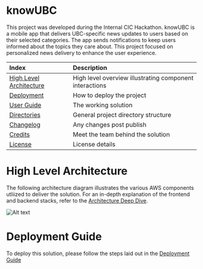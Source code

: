 # knowUBC
This project was developed during the Internal CIC Hackathon. knowUBC is a mobile app that delivers UBC-specific news updates to users based on their selected categories. The app sends notifications to keep users informed about the topics they care about. This project focused on personalized news delivery to enhance the user experience.

| Index                                               | Description                                             |
| :-------------------------------------------------- | :------------------------------------------------------ |
| [High Level Architecture](#High-Level-Architecture) | High level overview illustrating component interactions |
| [Deployment](#Deployment-Guide)                     | How to deploy the project                               |
| [User Guide](#User-Guide)                           | The working solution                                    |
| [Directories](#Directories)                         | General project directory structure                     |
| [Changelog](#Changelog)                             | Any changes post publish                                |
| [Credits](#Credits)                                 | Meet the team behind the solution                       |
| [License](#License)                                 | License details                                         |

# High Level Architecture

The following architecture diagram illustrates the various AWS components utliized to deliver the solution. For an in-depth explanation of the frontend and backend stacks, refer to the [Architecture Deep Dive](docs/architecture_diagram_knowUBC.png).

![Alt text](./docs/architecture/architecture_diagram_knowUBC.png)

# Deployment Guide

To deploy this solution, please follow the steps laid out in the [Deployment Guide](docs/DeploymentGuide.md)
